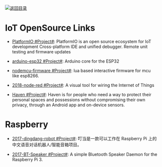 [![返回目录](https://user-images.githubusercontent.com/5803001/38079637-ff0abcf0-3371-11e8-9b76-ad651620afc7.jpg)](https://github.com/wxyyxc1992/Awesome-Links)

# IoT OpenSource Links

- [PlatformIO #Project#](https://platformio.org/): PlatformIO is an open source ecosystem for IoT development
  Cross-platform IDE and unified debugger. Remote unit testing and firmware updates

- [arduino-esp32 #Project#](https://github.com/espressif/arduino-esp32): Arduino core for the ESP32

- [nodemcu-firmware #Project#](https://github.com/nodemcu/nodemcu-firmware): lua based interactive firmware for mcu like esp8266.

- [2018-node-red #Project#](https://github.com/node-red/node-red): A visual tool for wiring the Internet of Things

* [Haven #Project#](https://github.com/guardianproject/haven): Haven is for people who need a way to protect their personal spaces and possessions without compromising their own privacy, through an Android app and on-device sensors.

# Raspberry

- [2017-dingdang-robot #Project#](https://github.com/dingdang-robot/dingdang-robot): 叮当是一款可以工作在 Raspberry Pi 上的中文语音对话机器人/智能音箱项目。

- [2017-BT-Speaker #Project#](https://github.com/lukasjapan/bt-speaker): A simple Bluetooth Speaker Daemon for the Raspberry Pi 3.
